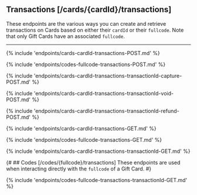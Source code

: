 ## Transactions [/cards/{cardId}/transactions]
These endpoints are the various ways you can create and retrieve transactions on Cards based on either their `cardId` or their `fullcode`. 
Note that only Gift Cards have an associated `fullcode`.


---
{% include 'endpoints/cards-cardId-transactions-POST.md' %}

{% include 'endpoints/codes-fullcode-transactions-POST.md' %}

{% include 'endpoints/cards-cardId-transactions-transactionId-capture-POST.md' %}

{% include 'endpoints/cards-cardId-transactions-transactionId-void-POST.md' %}

{% include 'endpoints/cards-cardId-transactions-transactionId-refund-POST.md' %}


{% include 'endpoints/cards-cardId-transactions-GET.md' %}

{% include 'endpoints/codes-fullcode-transactions-GET.md' %}


{% include 'endpoints/cards-cardId-transactions-transactionId-GET.md' %}

{# ## Codes [/codes/{fullcode}/transactions]
These endpoints are used when interacting directly with the `fullcode` of a Gift Card.
#}

{% include 'endpoints/codes-fullcode-transactions-transactionId-GET.md' %}


